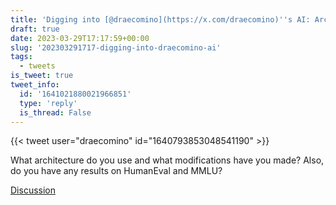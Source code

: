```yaml
---
title: 'Digging into [@draecomino](https://x.com/draecomino)''s AI: Architecture and Results'
draft: true
date: 2023-03-29T17:17:59+00:00
slug: '202303291717-digging-into-draecomino-ai'
tags:
  - tweets
is_tweet: true
tweet_info:
  id: '1641021880021966851'
  type: 'reply'
  is_thread: False
---
```




{{< tweet user="draecomino" id="1640793853048541190" >}}

What architecture do you use and what modifications have you made? Also, do you have any results on HumanEval and MMLU?

[Discussion](https://x.com/sytelus/status/1641021880021966851)
